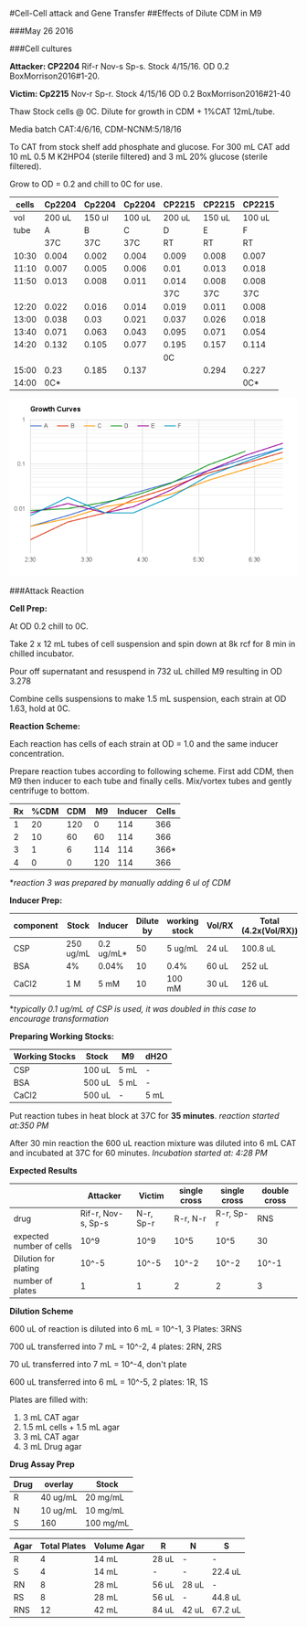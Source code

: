 #Cell-Cell attack and Gene Transfer
##Effects of Dilute CDM in M9

###May 26 2016

###Cell cultures

**Attacker: CP2204** Rif-r Nov-s Sp-s. Stock 4/15/16. OD 0.2 BoxMorrison2016#1-20.

**Victim: Cp2215** Nov-r Sp-r. Stock 4/15/16 OD 0.2 BoxMorrison2016#21-40

Thaw Stock cells @ 0C. Dilute for growth in CDM + 1%CAT 12mL/tube.

Media batch CAT:4/6/16, CDM-NCNM:5/18/16

To CAT from stock shelf add phosphate and glucose. For 300 mL CAT add 10 mL 0.5 M K2HPO4 (sterile filtered) and 3 mL 20% glucose (sterile filtered).

Grow to OD = 0.2 and chill to 0C for use.

| cells | Cp2204 | Cp2204 | Cp2204 | CP2215 | CP2215 | CP2215 |
|-------|--------|--------|--------|--------|--------|--------|
| vol   | 200 uL | 150 ul | 100 uL | 200 uL | 150 uL | 100 uL |
| tube  | A      | B      | C      | D      | E      | F      |
|       | 37C    | 37C    | 37C    | RT     | RT     | RT     |
| 10:30 | 0.004  | 0.002  | 0.004  | 0.009  | 0.008  | 0.007  |
| 11:10 | 0.007  | 0.005  | 0.006  | 0.01   | 0.013  | 0.018  |
| 11:50 | 0.013  | 0.008  | 0.011  | 0.014  | 0.008  | 0.008  |
|       |        |        |        | 37C    | 37C    | 37C    |
| 12:20 | 0.022  | 0.016  | 0.014  | 0.019  | 0.011  | 0.008  |
| 13:00 | 0.038  | 0.03   | 0.021  | 0.037  | 0.026  | 0.018  |
| 13:40 | 0.071  | 0.063  | 0.043  | 0.095  | 0.071  | 0.054  |
| 14:20 | 0.132  | 0.105  | 0.077  | 0.195  | 0.157  | 0.114  |
|       |        |        |        | 0C     |        |        |
| 15:00 | 0.23   | 0.185  | 0.137  |        | 0.294  | 0.227  |
| 14:00 | 0C*    |        |        |        |        | 0C*    |

<img src="growth-curves.png" width="600" />

###Attack Reaction

**Cell Prep:**

At OD 0.2 chill to 0C.

Take 2 x 12 mL tubes of cell suspension and spin down at 8k rcf for 8 min in chilled incubator.

Pour off supernatant and resuspend in 732 uL chilled M9 resulting in OD 3.278

Combine cells suspensions to make 1.5 mL suspension, each strain at OD 1.63, hold at 0C.

**Reaction Scheme:**

Each reaction has cells of each strain at OD = 1.0 and the same inducer concentration.

Prepare reaction tubes according to following scheme. First add CDM, then M9 then inducer to each tube and finally cells. Mix/vortex tubes and gently centrifuge to bottom.

| Rx | %CDM | CDM | M9  | Inducer | Cells |
|----|------|-----|-----|---------|-------|
| 1  | 20   | 120 | 0   | 114     | 366   |
| 2  | 10   | 60  | 60  | 114     | 366   |
| 3  | 1    | 6   | 114 | 114     | 366*  |
| 4  | 0    | 0   | 120 | 114     | 366   |

**reaction 3 was prepared by manually adding 6 ul of CDM*


**Inducer Prep:**

| component | Stock     | Inducer    | Dilute by | working stock | Vol/RX | Total (4.2x(Vol/RX)) |
|-----------|-----------|------------|-----------|---------------|--------|----------------------|
| CSP       | 250 ug/mL | 0.2 ug/mL* | 50        | 5 ug/mL       | 24 uL  | 100.8 uL             |
| BSA       | 4%        | 0.04%      | 10        | 0.4%          | 60 uL  | 252 uL               |
| CaCl2     | 1 M       | 5 mM       | 10        | 100 mM        | 30 uL  | 126 uL               |

**typically 0.1 ug/mL of CSP is used, it was doubled in this case to encourage transformation*

**Preparing Working Stocks:**

| Working Stocks | Stock  | M9   | dH2O |
|----------------|--------|------|------|
| CSP            | 100 uL | 5 mL | -    |
| BSA            | 500 uL | 5 mL | -    |
| CaCl2          | 500 uL | -    | 5 mL |

Put reaction tubes in heat block at 37C for **35 minutes**. *reaction started at:350 PM*

After 30 min reaction the 600 uL reaction mixture was diluted into 6 mL CAT and incubated at 37C for 60 minutes. *Incubation started at: 4:28 PM*

**Expected Results**

|                          | Attacker | Victim    | single cross | single cross | double cross |
|--------------------------|----------|-----------|--------------|--------------|--------------|
| drug                     | Rif-r, Nov-s, Sp-s| N-r, Sp-r | R-r, N-r     | R-r, Sp-r    | RNS          |
| expected number of cells | 10^9     | 10^9      | 10^5         | 10^5         | 30           |
| Dilution for plating     | 10^-5    | 10^-5     | 10^-2        | 10^-2        | 10^-1        |
| number of plates         | 1        | 1         | 2            | 2            | 3            |

**Dilution Scheme**

600 uL of reaction is diluted into 6 mL = 10^-1, 3 Plates: 3RNS

700 uL transferred into 7 mL = 10^-2, 4 plates: 2RN, 2RS

70 uL transferred into 7 mL = 10^-4, don't plate

600 uL transferred into 6 mL = 10^-5, 2 plates: 1R, 1S

Plates are filled with:

1. 3 mL CAT agar
2. 1.5 mL cells + 1.5 mL agar
3. 3 mL CAT agar
4. 3 mL Drug agar

**Drug Assay Prep**

| Drug | overlay  | Stock     |
|------|----------|-----------|
| R    | 40 ug/mL | 20 mg/mL  |
| N    | 10 ug/mL | 10 mg/mL  |
| S    | 160      | 100 mg/mL |

| Agar | Total Plates | Volume Agar | R     | N     | S       |
|------|--------------|-------------|-------|-------|---------|
| R    | 4            | 14 mL       | 28 uL | -     | -       |
| S    | 4            | 14 mL       | -     | -     | 22.4 uL |
| RN   | 8            |  28 mL      | 56 uL | 28 uL | -       |
| RS   | 8            | 28 mL       | 56 uL | -     | 44.8 uL |
| RNS  | 12           | 42 mL       | 84 uL | 42 uL | 67.2 uL |

